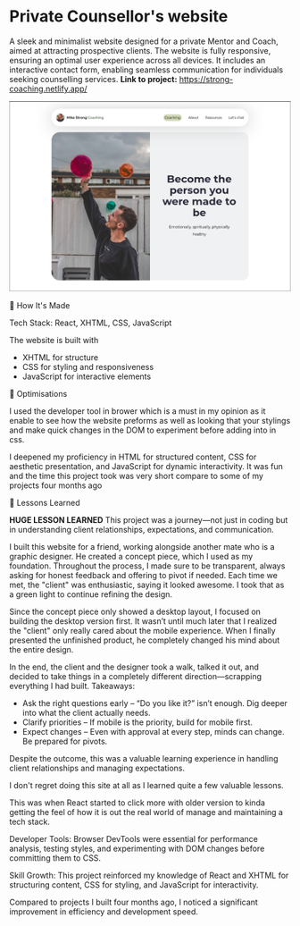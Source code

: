 # Private Counsellor's website 
A sleek and minimalist website designed for a private Mentor and Coach, aimed at attracting prospective clients. The website is fully responsive, ensuring an optimal user experience across all devices. It includes an interactive contact form, enabling seamless communication for individuals seeking counselling services.
**Link to project:** https://strong-coaching.netlify.app/

![Mentoring & Coach Website](https://github.com/kev-er/life-coaching-website/blob/03fc774e2282c515369e71ef1c3091446eebbc13/mentoring_website.webp)


🚀 How It's Made

Tech Stack: React, XHTML, CSS, JavaScript

The website is built with 
* XHTML for structure
* CSS for styling and responsiveness
* JavaScript for interactive elements




🔧 Optimisations


I used the developer tool in brower which is a must in my opinion as it enable to see how the website preforms as well as looking that your stylings and make quick changes in the DOM to experiment before adding into in css. 

I deepened my proficiency in HTML for structured content, CSS for aesthetic presentation, and JavaScript for dynamic interactivity. It was fun and the time this project took was very short compare to some of my projects four months ago 


🎯 Lessons Learned

<b>HUGE LESSON LEARNED</b>
This project was a journey—not just in coding but in understanding client relationships, expectations, and communication.

I built this website for a friend, working alongside another mate who is a graphic designer. He created a concept piece, which I used as my foundation. Throughout the process, I made sure to be transparent, always asking for honest feedback and offering to pivot if needed. Each time we met, the "client" was enthusiastic, saying it looked awesome. I took that as a green light to continue refining the design.

Since the concept piece only showed a desktop layout, I focused on building the desktop version first. It wasn’t until much later that I realized the "client" only really cared about the mobile experience. When I finally presented the unfinished product, he completely changed his mind about the entire design.

In the end, the client and the designer took a walk, talked it out, and decided to take things in a completely different direction—scrapping everything I had built.
Takeaways:

* Ask the right questions early – “Do you like it?” isn’t enough. Dig deeper into what the client actually needs.
* Clarify priorities – If mobile is the priority, build for mobile first.
* Expect changes – Even with approval at every step, minds can change. Be prepared for pivots.

Despite the outcome, this was a valuable learning experience in handling client relationships and managing expectations. 

I don't regret doing this site at all as I learned quite a few valuable lessons. 




This was when React started to click more with older version to kinda getting the feel of how it is out the real world of manage and maintaining a tech stack. 

Developer Tools: Browser DevTools were essential for performance analysis, testing styles, and experimenting with DOM changes before committing them to CSS.

Skill Growth: This project reinforced my knowledge of React and XHTML for structuring content, CSS for styling, and JavaScript for interactivity. 

Compared to projects I built four months ago, I noticed a significant improvement in efficiency and development speed.





